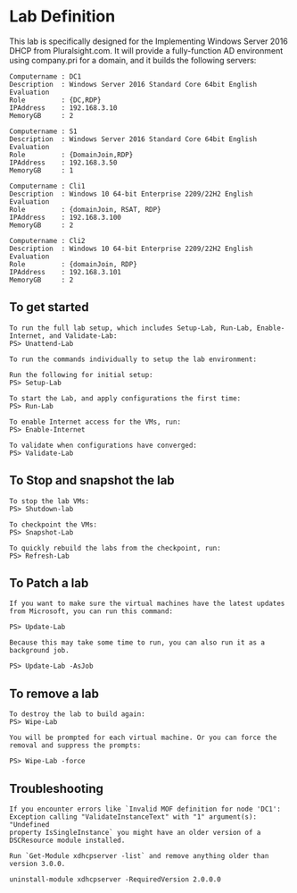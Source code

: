 # Lab Definition

This lab is specifically designed for the Implementing Windows Server 2016 DHCP from Pluralsight.com. It will provide a fully-function AD environment using company.pri for a domain, and it builds the following servers:

    Computername : DC1
    Description  : Windows Server 2016 Standard Core 64bit English Evaluation
    Role         : {DC,RDP}
    IPAddress    : 192.168.3.10
    MemoryGB     : 2

    Computername : S1
    Description  : Windows Server 2016 Standard Core 64bit English Evaluation
    Role         : {DomainJoin,RDP}
    IPAddress    : 192.168.3.50
    MemoryGB     : 1

    Computername : Cli1
    Description  : Windows 10 64-bit Enterprise 2209/22H2 English Evaluation
    Role         : {domainJoin, RSAT, RDP}
    IPAddress    : 192.168.3.100
    MemoryGB     : 2

    Computername : Cli2
    Description  : Windows 10 64-bit Enterprise 2209/22H2 English Evaluation
    Role         : {domainJoin, RDP}
    IPAddress    : 192.168.3.101
    MemoryGB     : 2

## To get started

    To run the full lab setup, which includes Setup-Lab, Run-Lab, Enable-Internet, and Validate-Lab:
    PS> Unattend-Lab

    To run the commands individually to setup the lab environment:

    Run the following for initial setup:
    PS> Setup-Lab

    To start the Lab, and apply configurations the first time:
    PS> Run-Lab

    To enable Internet access for the VMs, run:
    PS> Enable-Internet

    To validate when configurations have converged:
    PS> Validate-Lab

## To Stop and snapshot the lab

    To stop the lab VMs:
    PS> Shutdown-lab

    To checkpoint the VMs:
    PS> Snapshot-Lab

    To quickly rebuild the labs from the checkpoint, run:
    PS> Refresh-Lab

## To Patch a lab

    If you want to make sure the virtual machines have the latest updates from Microsoft, you can run this command:

    PS> Update-Lab

    Because this may take some time to run, you can also run it as a background job.

    PS> Update-Lab -AsJob

## To remove a lab

    To destroy the lab to build again:
    PS> Wipe-Lab

    You will be prompted for each virtual machine. Or you can force the removal and suppress the prompts:

    PS> Wipe-Lab -force

## Troubleshooting

    If you encounter errors like `Invalid MOF definition for node 'DC1': Exception calling "ValidateInstanceText" with "1" argument(s): "Undefined
    property IsSingleInstance` you might have an older version of a DSCResource module installed.

    Run `Get-Module xdhcpserver -list` and remove anything older than version 3.0.0.

    uninstall-module xdhcpserver -RequiredVersion 2.0.0.0

